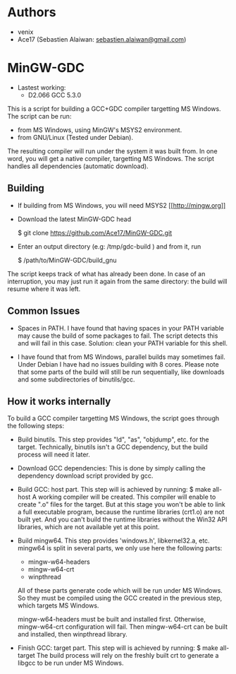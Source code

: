 Authors
=======

- venix
- Ace17 (Sebastien Alaiwan: sebastien.alaiwan@gmail.com)

MinGW-GDC
=========

 * Lastest working:
   * D2.066 GCC 5.3.0

This is a script for building a GCC+GDC compiler targetting MS Windows.
The script can be run:
- from MS Windows, using MinGW's MSYS2 environment.
- from GNU/Linux (Tested under Debian).

The resulting compiler will run under the system it was built from.
In one word, you will get a native compiler, targetting MS Windows.
The script handles all dependencies (automatic download).

Building
--------

* If building from MS Windows, you will need MSYS2 [[http://mingw.org]]

* Download the latest MinGW-GDC head

  $ git clone https://github.com/Ace17/MinGW-GDC.git

* Enter an output directory (e.g: /tmp/gdc-build ) and from it, run

  $ /path/to/MinGW-GDC/build_gnu

The script keeps track of what has already been done. In case of an interruption,
you may just run it again from the same directory: the build will resume where
it was left.

Common Issues
-------------

* Spaces in PATH. I have found that having spaces in your PATH variable may
  cause the build of some packages to fail. The script detects this and will
  fail in this case. Solution: clean your PATH variable for this shell.

* I have found that from MS Windows, parallel builds may sometimes fail. Under
  Debian I have had no issues building with 8 cores. Please note that some parts
  of the build will still be run sequentially, like downloads and some
  subdirectories of binutils/gcc.

How it works internally
-----------------------

To build a GCC compiler targetting MS Windows, the script goes through the
following steps:

* Build binutils.
  This step provides "ld", "as", "objdump", etc. for the target.
  Technically, binutils isn't a GCC dependency, but the build process will need
  it later.

* Download GCC dependencies:
  This is done by simply calling the dependency download script provided by gcc.

* Build GCC: host part.
  This step will is achieved by running:
  $ make all-host
  A working compiler will be created. This compiler will enable to create ".o"
  files for the target. But at this stage you won't be able to link a full
  executable program, because the runtime libraries (crt1.o) are not built yet.
  And you can't build the runtime libraries without the Win32 API libraries,
  which are not available yet at this point.

* Build mingw64.
  This step provides 'windows.h', libkernel32.a, etc.
  mingw64 is split in several parts, we only use here the following parts:
  * mingw-w64-headers
  * mingw-w64-crt
  * winpthread

  All of these parts generate code which will be run under MS Windows. So they
  must be compiled using the GCC created in the previous step, which targets
  MS Windows.

  mingw-w64-headers must be built and installed first. Otherwise, mingw-w64-crt
  configuration will fail. Then mingw-w64-crt can be built and installed, then
  winpthread library.

* Finish GCC: target part.
  This step will is achieved by running:
  $ make all-target
  The build process will rely on the freshly built crt to generate a libgcc to
  be run under MS Windows.



